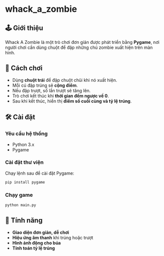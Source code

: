# whack_a_zombie

## 🕹️ Giới thiệu
Whack A Zombie là một trò chơi đơn giản được phát triển bằng **Pygame**, nơi người chơi cần dùng chuột để đập những chú zombie xuất hiện trên màn hình.

## 🎯 Cách chơi
- Dùng **chuột trái** để đập chuột chũi khi nó xuất hiện.
- Mỗi cú đập trúng sẽ **cộng điểm**.
- Nếu đập trượt, số lần trượt sẽ tăng lên.
- Trò chơi kết thúc khi **thời gian đếm ngược về 0**.
- Sau khi kết thúc, hiển thị **điểm số cuối cùng và tỷ lệ trúng**.

## 🛠️ Cài đặt
### Yêu cầu hệ thống
- Python 3.x
- Pygame

### Cài đặt thư viện
Chạy lệnh sau để cài đặt Pygame:
```sh
pip install pygame
```

### Chạy game
```sh
python main.py
```

## 🎨 Tính năng
- **Giao diện đơn giản, dễ chơi**
- **Hiệu ứng âm thanh** khi trúng hoặc trượt
- **Hình ảnh động cho búa**
- **Tính toán tỷ lệ trúng**


